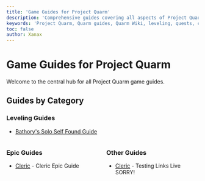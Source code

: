 ```yaml
---
title: 'Game Guides for Project Quarm'
description: 'Comprehensive guides covering all aspects of Project Quarm, including leveling, quests, classes, and more.'
keywords: 'Project Quarm, Quarm guides, Quarm Wiki, leveling, quests, classes, epics, gear, items, stats'
toc: false
author: Xanax
---
```


# Game Guides for Project Quarm

Welcome to the central hub for all Project Quarm game guides.

## Guides by Category

### Leveling Guides

- [Bathory's Solo Self Found Guide](BathorySSFGuide)

<div style="display: flex;">
    <div style="flex: 1; margin-right: 10px;">
        <h3>Epic Guides</h3>
        <ul>
            <li><a href="{{ 'cleric-epic-guide' | relative_url }}">Cleric</a> - Cleric Epic Guide</li>
        </ul>
    </div>
    <div style="flex: 1; margin-left: 10px;">
        <h3>Other Guides</h3>
        <ul>
            <li><a href="{{ '/epics/cleric-epic-guide' | relative_url }}">Cleric</a> - Testing Links Live SORRY!</li>
        </ul>
    </div>
</div>
